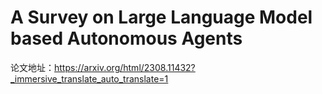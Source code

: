 # A Survey on Large Language Model based Autonomous Agents
论文地址：https://arxiv.org/html/2308.11432?_immersive_translate_auto_translate=1
